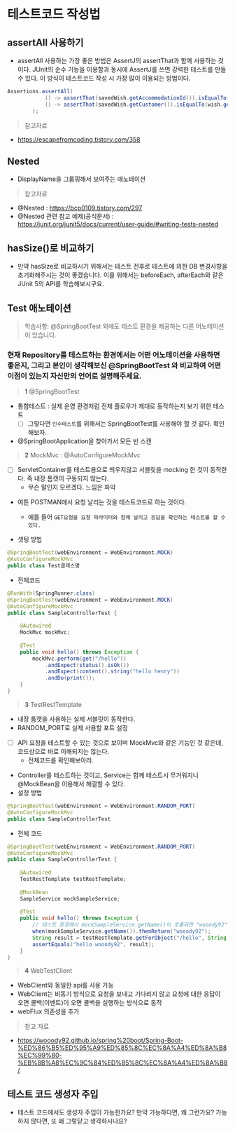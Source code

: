# 테스트코드 작성법

## assertAll 사용하기
- assertAll 사용하는 가장 좋은 방법은 AssertJ의 assertThat과 함께 사용하는 것이다. JUnit의 순수 기능을 이용함과 동시에 AssertJ를 쓰면 강력한 테스트를 만들 수 있다. 이 방식이 테스트코드 작성 시 가장 많이 이용되는 방법이다.

```java
Assertions.assertAll(
			() -> assertThat(savedWish.getAccommodationId()).isEqualTo(wish.getAccommodationId()),
			() -> assertThat(savedWish.getCustomer()).isEqualTo(wish.getCustomer())
		);
```

> 참고자료
- https://escapefromcoding.tistory.com/358

## Nested 
- DisplayName을 그룹핑해서 보여주는 애노테이션 

> 참고자료
- @Nested : https://bcp0109.tistory.com/297
- @Nested 관련 참고 예제(공식문서) : https://junit.org/junit5/docs/current/user-guide/#writing-tests-nested

## hasSize()로 비교하기


- 만약 hasSize로 비교하시기 위해서는 테스트 전후로 테스트에 의한 DB 변경사항을 초기화해주시는 것이 좋겠습니다. 이를 위해서는 beforeEach, afterEach와 같은 JUnit 5의 API를 학습해보시구요.


## Test 애노테이션

> 학습사항: @SpringBootTest 외에도 테스트 환경을 제공하는 다른 어노테이션이 있습니다. 
### 현재 Repository를 테스트하는 환경에서는 어떤 어노테이션을 사용하면 좋은지, 그리고 본인이 생각해보신 @SpringBootTest 와 비교하여 어떤 이점이 있는지 자신만의 언어로 설명해주세요.

> **1** @SpringBootTest
- 통합테스트 : 실제 운영 환경처럼 전체 플로우가 제대로 동작하는지 보기 위한 테스트 
  - [ ] 그렇다면 `인수테스트`를 위해서는 SpringBootTest를 사용해야 할 것 같다. 확인해보자. 
- @SpringBootApplication을 찾아가서 모든 빈 스캔

> **2** MockMvc : @AutoConfigureMockMvc
- [ ] ServletContainer를 테스트용으로 띄우지않고 서블릿을 mocking 한 것이 동작한다. 즉 내장 톰캣이 구동되지 않는다.
  - 무슨 말인지 모르겠다. 느낌은 파악
- 여튼 POSTMAN에서 요청 날리는 것을 테스트코드로 하는 것이다. 
  - 예를 들어 `GET요청을 요청 파라미터와 함께 날리고 응답을 확인하는 테스트를 할 수 있다.`

- 셋팅 방법
```java
@SpringBootTest(webEnvironment = WebEnvironment.MOCK)
@AutoConfigureMockMvc
public class Test클래스명
```

- 전체코드
```java
@RunWith(SpringRunner.class)
@SpringBootTest(webEnvironment = WebEnvironment.MOCK)
@AutoConfigureMockMvc
public class SampleControllerTest {
  
    @Autowired
    MockMvc mockMvc;
  
    @Test
    public void hello() throws Exception {
        mockMvc.perform(get("/hello"))
            .andExpect(status().isOk())
            .andExpect(content().string("hello henry"))
            .andDo(print());
    }
}
```

> **3** TestRestTemplate
- 내장 톰캣을 사용하는 실제 서블릿이 동작한다.
- RANDOM_PORT로 실제 사용할 포트 설정 
- [ ] API 요청을 테스트할 수 있는 것으로 보이며 MockMvc와 같은 기능인 것 같은데, 코드상으로 바로 이해되지는 않는다.
  - 전체코드를 확인해보아라.
- Controller를 테스트하는 것이고, Service는 함께 테스트시 무거워지니 @MockBean을 이용해서 해결할 수 있다. 
- 설정 방법
```java
@SpringBootTest(webEnvironment = WebEnvironment.RANDOM_PORT)
@AutoConfigureMockMvc
public class SampleControllerTest
```
- 전체 코드
```java
@SpringBootTest(webEnvironment = WebEnvironment.RANDOM_PORT)
@AutoConfigureMockMvc
public class SampleControllerTest {
  
    @Autowired
    TestRestTemplate testRestTemplate;
  
    @MockBean
    SampleService mockSampleService;
  
    @Test
    public void hello() throws Exception {
        // 테스트 환경에서 mockSampleService.getName()이 호출되면 "wooody92"로 응답한다.
        when(mockSampleService.getName()).thenReturn("wooody92");
        String result = testRestTemplate.getForObject("/hello", String.class);
        assertEquals("hello wooody92", result);
    }
}
```

> **4** WebTestClient
- WebClient와 동일한 api를 사용 가능
- WebClient는 비동기 방식으로 요청을 보내고 기다리지 않고 요청에 대한 응답이 오면 콜백(이벤트)이 오면 콜백을 실행하는 방식으로 동작
- webFlux 의존성을 추가





> 참고 자료
- https://wooody92.github.io/spring%20boot/Spring-Boot-%ED%86%B5%ED%95%A9%ED%85%8C%EC%8A%A4%ED%8A%B8%EC%99%80-%EB%8B%A8%EC%9C%84%ED%85%8C%EC%8A%A4%ED%8A%B8/




## 테스트 코드 생성자 주입
- 테스트 코드에서도 생성자 주입이 가능한가요? 만약 가능하다면, 왜 그런가요? 가능하지 않다면, 또 왜 그렇닫고 생각하시나요?

